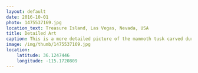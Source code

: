```yaml
---
layout: default
date: 2016-10-01
photo: 1475537169.jpg
location_text: Treasure Island, Las Vegas, Nevada, USA
title: Detailed Art
caption: This is a more detailed picture of the mammoth tusk carved during the Ming Dynasty Chinese culture.
image: /img/thumb/1475537169.jpg
location:
    latitude: 36.1247446
    longitude: -115.1720809
---
```

